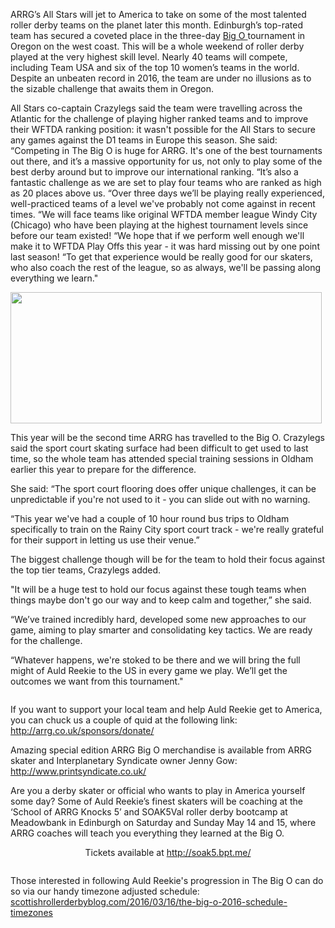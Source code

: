 <html><body><img src="/2016/04/e041c-1458243751815.jpg" alt="">

ARRG’s All Stars will jet to America to take on some of the most talented roller derby teams on the planet later this month.
Edinburgh’s top-rated team has secured a coveted place in the three-day <a href="http://ecrg.com/bigo/">Big O </a>tournament in Oregon on the west coast.
This will be a whole weekend of roller derby played at the very highest skill level.
Nearly 40 teams will compete, including Team USA and six of the top 10 women’s teams in the world.
Despite an unbeaten record in 2016, the team are under no illusions as to the sizable challenge that awaits them in Oregon.

All Stars co-captain Crazylegs said the team were travelling across the Atlantic for the challenge of playing higher ranked teams and to improve their WFTDA ranking position: it wasn't possible for the All Stars to secure any games against the D1 teams in Europe this season.
She said: “Competing in The Big O is huge for ARRG. It's one of the best tournaments out there, and it’s a massive opportunity for us, not only to play some of the best derby around but to improve our international ranking.
“It’s also a fantastic challenge as we are set to play four teams who are ranked as high as 20 places above us.
“Over three days we’ll be playing really experienced, well-practiced teams of a level we've probably not come against in recent times.
“We will face teams like original WFTDA member league Windy City (Chicago) who have been playing at the highest tournament levels since before our team existed!
“We hope that if we perform well enough we'll make it to WFTDA Play Offs this year - it was hard missing out by one point last season!
“To get that experience would be really good for our skaters, who also coach the rest of the league, so as always, we'll be passing along everything we learn."

<img src="http://ecrg.com/bigo/wp-content/uploads/sites/2/2015/10/THE-BIG-O_White_AS.png" alt="" width="498" height="210">

This year will be the second time ARRG has travelled to the Big O. Crazylegs said the sport court skating surface had been difficult to get used to last time, so the whole team has attended special training sessions in Oldham earlier this year to prepare for the difference.

She said: “The sport court flooring does offer unique challenges, it can be unpredictable if you're not used to it - you can slide out with no warning.

“This year we've had a couple of 10 hour round bus trips to Oldham specifically to train on the Rainy City sport court track - we're really grateful for their support in letting us use their venue.”

The biggest challenge though will be for the team to hold their focus against the top tier teams, Crazylegs added.

"It will be a huge test to hold our focus against these tough teams when things maybe don't go our way and to keep calm and together,” she said.

“We’ve trained incredibly hard, developed some new approaches to our game, aiming to play smarter and consolidating key tactics. We are ready for the challenge.

“Whatever happens, we're stoked to be there and we will bring the full might of Auld Reekie to the US in every game we play. We’ll get the outcomes we want from this tournament."

<img src="http://arrg.co.uk/wp-content/uploads/ARRG-Logo-1024x477.jpg" alt="">

If you want to support your local team and help Auld Reekie get to America, you can chuck us a couple of quid at the following link: <a href="http://arrg.co.uk/sponsors/donate/">http://arrg.co.uk/sponsors/donate/</a>

Amazing special edition ARRG Big O merchandise is available from ARRG skater and Interplanetary Syndicate owner Jenny Gow: <a href="http://www.printsyndicate.co.uk/">http://www.printsyndicate.co.uk/</a>

Are you a derby skater or official who wants to play in America yourself some day? Some of Auld Reekie’s finest skaters will be coaching at the ‘School of ARRG Knocks 5’ and SOAK5Val roller derby bootcamp at Meadowbank in Edinburgh on Saturday and Sunday May 14 and 15, where ARRG coaches will teach you everything they learned at the Big O.
<p style="text-align:center;">Tickets available at <a href="http://soak5.bpt.me/">http://soak5.bpt.me/</a></p>
<img src="https://scontent.xx.fbcdn.net/hphotos-xpl1/v/t1.0-9/12985395_10156787669390224_6608699264420207234_n.jpg?oh=27c8d83d0b1cba4da9f1916ded5ebbc4&amp;oe=57C09F0C" alt="">

Those interested in following Auld Reekie's progression in The Big O can do so via our handy timezone adjusted schedule: <a href="https://www.scottishrollerderbyblog.com/posts/2016/03/16/the-big-o-2016-schedule-timezones/">scottishrollerderbyblog.com/2016/03/16/the-big-o-2016-schedule-timezones</a></body></html>
